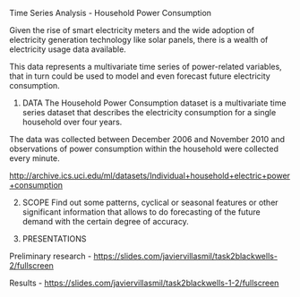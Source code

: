 Time Series Analysis - Household Power Consumption

Given the rise of smart electricity meters and the wide adoption of electricity generation technology like solar panels, there is a wealth of electricity usage data available.

This data represents a multivariate time series of power-related variables, that in turn could be used to model and even forecast future electricity consumption.

1. DATA
The Household Power Consumption dataset is a multivariate time series dataset that describes the electricity consumption for a single household over four years.

The data was collected between December 2006 and November 2010 and observations of power consumption within the household were collected every minute.

http://archive.ics.uci.edu/ml/datasets/Individual+household+electric+power+consumption

2. SCOPE
Find out some patterns, cyclical or seasonal features or other significant information that allows to do forecasting of the future demand with the certain degree of accuracy.

3. PRESENTATIONS

Preliminary research - https://slides.com/javiervillasmil/task2blackwells-2/fullscreen

Results - https://slides.com/javiervillasmil/task2blackwells-1-2/fullscreen
